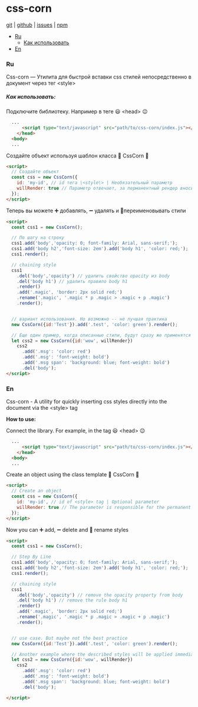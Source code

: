 # css-corn
[git][git] |
[github][github] |
[issues][issues] |
[npm][npm]

- [Ru](#ru)
  - [Как использовать](#как-использовать)
- [En](#en)

### Ru
Css-corn — Утилита для быстрой вставки css стилей непосредственно в документ через тег \<style\>

##### Как использовать:
Подключите библиотеку. Например в теге 😃 \<head\> 😉
```html
  ...
      <script type="text/javascript" src="path/to/css-corn/index.js"></script>
    </head>
  <body>
  ...
```
Создайте объект используя шаблон класса 🦄 CssCorn 🌽

```html
<script>
  // Создайте объект
  const css = new CssCorn({
    id: 'my-id', // id тега \<style\> | Необязательный параметр
    willRender: true // Параметр отвечает, за перманентный рендер вносимых стилей | Не обязательный параметр, по умолчанию – false
  });
</script>
```
Теперь вы можете ➕ добавлять, ➖ удалять и 📝переименовывать стили

```html
<script>
  const css1 = new CssCorn();

  // По шагу на строку
  css1.add('body','opacity: 0; font-family: Arial, sans-serif;');
  css1.add('body h2','font-size: 2em').add('body h1', 'color: red;');
  css1.render();

  // chaining style
  css1
    .del('body','opacity') // удалить свойство opacity из body
    .del('body h1') // удалить правило body h1
    .render()
    .add('.magic', 'border: 2px solid red;')
    .rename('.magic', '.magic * p .magic > .magic + p .magic')
    .render();


  // вариант использования. Но возможно -- не лучшая практика
  new CssCorn({id:'Test'}).add('.test', 'color: green').render();

  // Еще один пример, когда описанные стили, будут сразу же применятся
  let css2 = new CssCorn({id:'wow', willRender})
    css2
      .add('.msg': 'color: red')
      .add('.msg': 'font-weight: bold')
      .add('.msg span': 'background: blue; font-weight: bold')
      .del('body');
</script>
```

### En
Css-corn - A utility for quickly inserting css styles directly into the document via the \<style\> tag

**How to use:**

Connect the library. For example, in the tag 😃 \<head\> 😉

```html
  ...
      <script type="text/javascript" src="path/to/css-corn/index.js"></script>
    </head>
  <body>
  ...

```

Create an object using the class template 🦄 CssCorn 🌽

```html
<script>
  // Create an object
  const css = new CssCorn({
    id: 'my-id', // id of <style> tag | Optional parameter
    willRender: true // The parameter is responsible for the permanent rendering of insertion styles | Optional parameter, false by default
  });
</script>   
```
Now you can ➕ add, ➖ delete and 📝 rename styles
```html
<script>
  const css1 = new CssCorn();

  // Step By Line
  css1.add('body','opacity: 0; font-family: Arial, sans-serif;');
  css1.add('body h2','font-size: 2em').add('body h1', 'color: red;');
  css1.render();

  // chaining style
  css1
    .del('body','opacity') // remove the opacity property from body
    .del('body h1') // remove the rule body h1
    .render()
    .add('.magic', 'border: 2px solid red;')
    .rename('.magic', '.magic * p .magic > .magic + p .magic')
    .render();


  // use case. But maybe not the best practice
  new CssCorn({id:'Test'}).add('.test', 'color: green').render();

  // Another example where the described styles will be applied immediately
  let css2 = new CssCorn({id:'wow', willRender})
    css2
      .add('.msg': 'color: red')
      .add('.msg': 'font-weight: bold')
      .add('.msg span': 'background: blue; font-weight: bold')
      .del('body');

</script>
```
[git]:https://github.com/Silksofthesoul/css-corn.git
[github]:https://github.com/Silksofthesoul/css-corn
[issues]:https://github.com/Silksofthesoul/css-corn/issues
[npm]:https://kkkkkkk
